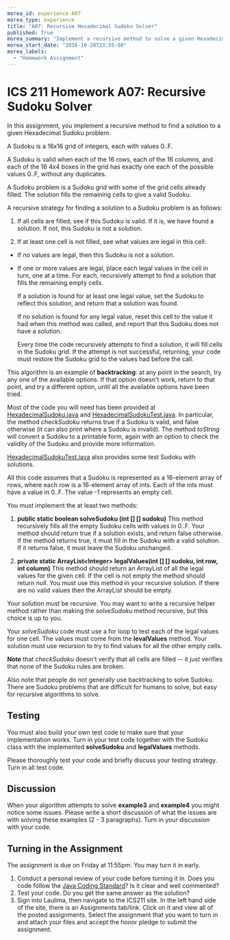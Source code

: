 ```yaml
---
morea_id: experience-A07
morea_type: experience
title: "A07: Recursive Hexadecimal Sudoku Solver"
published: True
morea_summary: "Implement a recursive method to solve a given Hexadecimal Sudoku problem."
morea_start_date: "2016-10-28T23:55:00"
morea_labels: 
  - "Homework Assignment"
---
```


# ICS 211 Homework A07: Recursive Sudoku Solver

In this assignment, you implement a recursive method to find a solution to a given Hexadecimal Sudoku problem.

A Sudoku is a 16x16 grid of integers, each with values 0..F.

A Sudoku is valid when each of the 16 rows, each of the 16 columns, and each of the 16 4x4 boxes in the grid has exactly one each of the possible values 0..F, without any duplicates.

A Sudoku problem is a Sudoku grid with some of the grid cells already filled. The solution fills the remaining cells to give a valid Sudoku.

A recursive strategy for finding a solution to a Sudoku problem is as follows:

1. If all cells are filled, see if this Sudoku is valid. If it is, we  have found a solution. If not, this Sudoku is not a solution.

2. If at least one cell is not filled, see what values are legal in this cell:

  * If no values are legal, then this Sudoku is not a solution.

  * If one or more values are legal, place each legal values in the cell in turn, one at a time. For each, recursively attempt to find a solution that fills the remaining empty cells.

    If a solution is found for at least one legal value, set the Sudoku to reflect this solution, and return that a solution was found.

    If no solution is found for any legal value, reset this cell to the value it had when this method was called, and report that this Sudoku does not have a solution.

    Every time the code recursively attempts to find a solution, it will fill cells in the Sudoku grid. If the attempt is not successful, returning, your code must restore the Sudoku grid to the values had before the call.


This algorithm is an example of **backtracking**: at any point in the search, try any one of the available options. If that option doesn't work, return to that point, and try a different option, until all the available options have been tried.

Most of the code you will need has been provided at [HexadecimalSudoku.java](hexadecimalSudoku.java.html) and [HexadecimalSudokuTest.java](hexadecimalSudokuTest.java.html). In particular, the method *checkSudoku* returns true if a Sudoku is valid, and false otherwise (it can also print where a Sudoku is invalid). The method *toString* will convert a Sudoku to a printable form, again with an option to check the validity of the Sudoku and provide more information.

[HexadecimalSudokuTest.java](hexadecimalSudokuTest.java.html) also provides some test Sudoku with solutions.

All this code assumes that a Sudoku is represented as a 16-element array of rows, where each row is a 16-element array of ints. Each of the ints must have a value in 0..F. The value -1 represents an empty cell.

You must implement the at least two methods:

1. **public static boolean solveSudoku (int [] [] sudoku)** This method recursively fills all the empty Sudoku cells with values in 0..F. Your method should return true if a solution exists, and return false otherwise. If the method returns true, it must fill in the Sudoku with a valid solution. If it returns false, it must leave the Sudoku unchanged.

1. **private static ArrayList&lt;Integer&gt; legalValues(int [] [] sudoku, int row, int column)** This method should return an ArrayList of all the legal values for the given cell. If the cell is not empty the method should return *null*. You must use this method in your recursive solution. If there are no valid values then the ArrayList should be empty.

Your solution must be recursive. You may want to write a recursive helper method rather than making the *solveSudoku* method recursive, but this choice is up to you.

Your *solveSudoku* code must use a for loop to test each of the legal values for one cell. The values must come from the **levalValues** method. Your solution must use recursion to try to find values for all the other empty cells.

**Note** that *checkSudoku* doesn't verify that all cells are filled  -- it just verifies that none of the Sudoku rules are broken.

Also note that people do not generally use backtracking to solve Sudoku. There are Sudoku problems that are difficult for humans to solve, but easy for recursive algorithms to solve. 

## Testing

You must also build your own test code to make sure that your implementation works. Turn in your test code together with the Sudoku class with the implemented **solveSudoku** and **legalValues** methods.

Please thoroughly test your code and briefly discuss your testing strategy. Turn in all test code.

## Discussion

When your algorithm attempts to solve **example3** and **example4** you might notice some issues.  Please write a short discussion of what the issues are with solving these examples (2 - 3 paragraphs).  Turn in your discussion with your code.

## Turning in the Assignment

The assignment is due on Friday at 11:55pm. You may turn it in early. 

1. Conduct a personal review of your code before turning it in. Does you code follow the [Java Coding Standard](../010.introduction/reading-java-coding-standard.html)? Is it clear and well commented?
2. Test your code. Do you get the same answer as the solution?
3. Sign into Laulima, then navigate to the ICS211 site. In the left hand side of the site, there is an Assignments tab/link.  Click on it and view all of the posted assignments. Select the assignment that you want to turn in and attach your files and accept the honor pledge to submit the assignment. 
  
